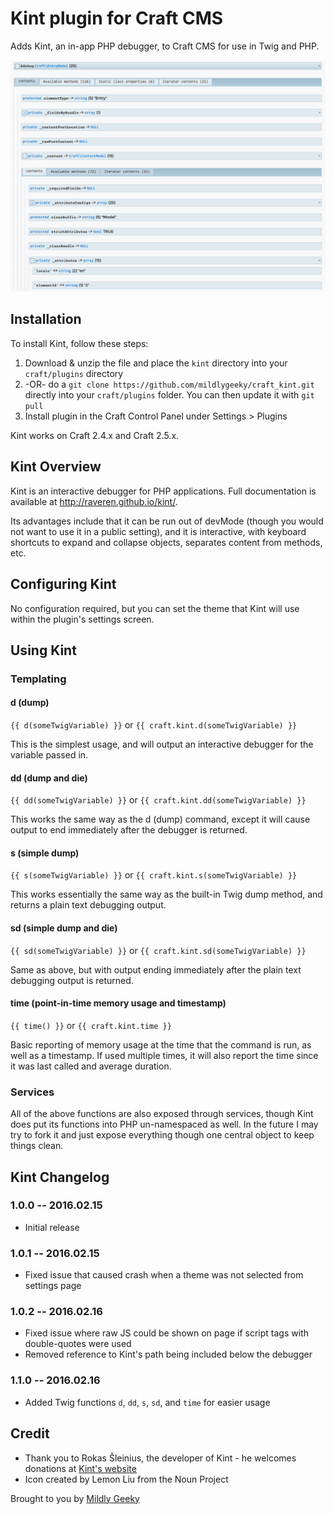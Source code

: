 # Kint plugin for Craft CMS

Adds Kint, an in-app PHP debugger, to Craft CMS for use in Twig and PHP.

![Screenshot](kint/resources/screenshots/screenshot.png)

## Installation

To install Kint, follow these steps:

1. Download & unzip the file and place the `kint` directory into your `craft/plugins` directory
2.  -OR- do a `git clone https://github.com/mildlygeeky/craft_kint.git` directly into your `craft/plugins` folder.  You can then update it with `git pull`
3. Install plugin in the Craft Control Panel under Settings > Plugins

Kint works on Craft 2.4.x and Craft 2.5.x.

## Kint Overview

Kint is an interactive debugger for PHP applications. Full documentation is available at http://raveren.github.io/kint/.

Its advantages include that it can be run out of devMode (though you would not want to use it in a public setting), and
it is interactive, with keyboard shortcuts to expand and collapse objects, separates content from methods, etc.

## Configuring Kint

No configuration required, but you can set the theme that Kint will use within the plugin's settings screen.

## Using Kint

### Templating

#### d (dump)

`{{ d(someTwigVariable) }}` or `{{ craft.kint.d(someTwigVariable) }}`

This is the simplest usage, and will output an interactive debugger for the variable passed in.

#### dd (dump and die)

`{{ dd(someTwigVariable) }}` or `{{ craft.kint.dd(someTwigVariable) }}`

This works the same way as the d (dump) command, except it will cause output to end immediately after the debugger is returned.

#### s (simple dump)

`{{ s(someTwigVariable) }}` or `{{ craft.kint.s(someTwigVariable) }}`

This works essentially the same way as the built-in Twig dump method, and returns a plain text debugging output.

#### sd (simple dump and die)

`{{ sd(someTwigVariable) }}` or `{{ craft.kint.sd(someTwigVariable) }}`

Same as above, but with output ending immediately after the plain text debugging output is returned.

#### time (point-in-time memory usage and timestamp)

`{{ time() }}` or `{{ craft.kint.time }}`

Basic reporting of memory usage at the time that the command is run, as well as a timestamp. If used multiple times,
it will also report the time since it was last called and average duration.

### Services

All of the above functions are also exposed through services, though Kint does put its functions
into PHP un-namespaced as well. In the future I may try to fork it and just expose everything though
one central object to keep things clean.

## Kint Changelog

### 1.0.0 -- 2016.02.15

* Initial release

### 1.0.1 -- 2016.02.15

* Fixed issue that caused crash when a theme was not selected from settings page

### 1.0.2 -- 2016.02.16

* Fixed issue where raw JS could be shown on page if script tags with double-quotes were used
* Removed reference to Kint's path being included below the debugger

### 1.1.0 -- 2016.02.16

* Added Twig functions `d`, `dd`, `s`, `sd`, and `time` for easier usage

## Credit

* Thank you to Rokas Šleinius, the developer of Kint - he welcomes donations at [Kint's website](http://raveren.github.io/kint/)
* Icon created by Lemon Liu from the Noun Project

Brought to you by [Mildly Geeky](https://www.mildlygeeky.com)

